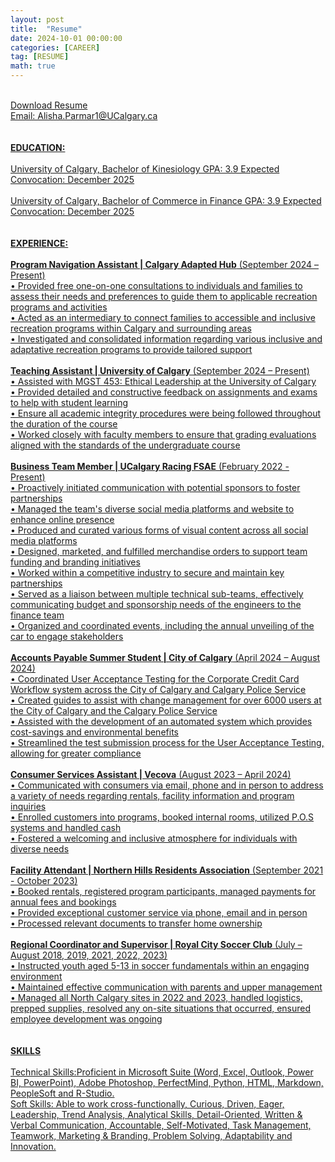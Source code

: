 ```yaml
---
layout: post
title:  "Resume"
date: 2024-10-01 00:00:00 
categories: [CAREER]
tag: [RESUME]
math: true 
---
```

<br>
<a href="https://raw.githubusercontent.com/alishaparmar11/alishaparmar11.github.io/main/images/Alisha Parmar Resume - October 2024.pdf" target="_blank">Download Resume
<br>
Email: Alisha.Parmar1@UCalgary.ca    
<br>
<br>
<br>
<strong>EDUCATION:</strong>
<br>
<br>
University of Calgary, Bachelor of Kinesiology  
GPA: 3.9  
Expected Convocation: December 2025 
 <br>
 <br>
University of Calgary, Bachelor of Commerce in Finance 
GPA: 3.9 
Expected Convocation: December 2025 
<br>
<br>
<br>
<strong>EXPERIENCE:</strong>
<br>
<br>
<strong>Program Navigation Assistant | Calgary Adapted Hub</strong>
(September 2024 – Present) 
<br>
•	Provided free one-on-one consultations to individuals and families to assess their needs and preferences to guide them to applicable recreation programs and activities 
<br>
•	Acted as an intermediary to connect families to accessible and inclusive recreation programs within Calgary and surrounding areas 
<br>
•	Investigated and consolidated information regarding various inclusive and adaptative recreation programs to provide tailored support 
<br>
<br>
<strong>Teaching Assistant | University of Calgary</strong>
(September 2024 – Present) 
<br>
•	Assisted with MGST 453: Ethical Leadership at the University of Calgary
<br>
•	Provided detailed and constructive feedback on assignments and exams to help with student learning 
<br>
•	Ensure all academic integrity procedures were being followed throughout the duration of the course 
<br>
•	Worked closely with faculty members to ensure that grading evaluations aligned with the standards of the undergraduate course 
<br>
<br>
<strong>Business Team Member | UCalgary Racing FSAE</strong>
(February 2022 - Present)   
<br>
•	Proactively initiated communication with potential sponsors to foster partnerships   
<br>
•	Managed the team's diverse social media platforms and website to enhance online presence  
<br>
•	Produced and curated various forms of visual content across all social media platforms 
<br>
•	Designed, marketed, and fulfilled merchandise orders to support team funding and branding initiatives   
<br>
•	Worked within a competitive industry to secure and maintain key partnerships
<br>
•	Served as a liaison between multiple technical sub-teams, effectively communicating budget and sponsorship needs of the engineers to the finance team 
<br>
•	Organized and coordinated events, including the annual unveiling of the car to engage stakeholders    
<br>
<br>
<strong>Accounts Payable Summer Student | City of Calgary</strong>
(April 2024 – August 2024)   
<br>
•	Coordinated User Acceptance Testing for the Corporate Credit Card Workflow system across the City of Calgary and Calgary Police Service 
<br>
•	Created guides to assist with change management for over 6000 users at the City of Calgary and the Calgary Police Service 
<br>
•	Assisted with the development of an automated system which provides cost-savings and environmental benefits 
<br>
•	Streamlined the test submission process for the User Acceptance Testing, allowing for greater compliance  
<br>
<br>
<strong>Consumer Services Assistant | Vecova</strong>
(August 2023 – April 2024) 
<br>
•	Communicated with consumers via email, phone and in person to address a variety of needs regarding rentals, facility information and program inquiries 
<br>
•	Enrolled customers into programs, booked internal rooms, utilized P.O.S systems and handled cash 
<br>
•	Fostered a welcoming and inclusive atmosphere for individuals with diverse needs 
<br>
<br>
<strong>Facility Attendant | Northern Hills Residents Association</strong>  
 (September 2021 - October 2023)   
 <br>
•	Booked rentals, registered program participants, managed payments for annual fees and bookings  
<br>
•	Provided exceptional customer service via phone, email and in person  
<br>
•	Processed relevant documents to transfer home ownership  
<br>
<br>
<strong>Regional Coordinator and Supervisor | Royal City Soccer Club</strong>
(July – August 2018, 2019, 2021, 2022, 2023)   
<br>
•	Instructed youth aged 5-13 in soccer fundamentals within an engaging environment  
<br>
•	Maintained effective communication with parents and upper management  
<br>
•	Managed all North Calgary sites in 2022 and 2023, handled logistics, prepped supplies, resolved any on-site situations that occurred, ensured employee development was ongoing  
<br>
<br>
<br>
<strong>SKILLS</strong>
<br>
<br>
<u>Technical Skills:</u>Proficient in Microsoft Suite (Word, Excel, Outlook, Power BI, PowerPoint), Adobe Photoshop, PerfectMind, Python, HTML, Markdown, PeopleSoft and R-Studio.  
<br>
<u>Soft Skills:</u> Able to work cross-functionally, Curious, Driven, Eager, Leadership, Trend Analysis, Analytical Skills, Detail-Oriented, Written & Verbal Communication, Accountable, Self-Motivated, Task Management, Teamwork, Marketing & Branding, Problem Solving, Adaptability and Innovation.
<br>
